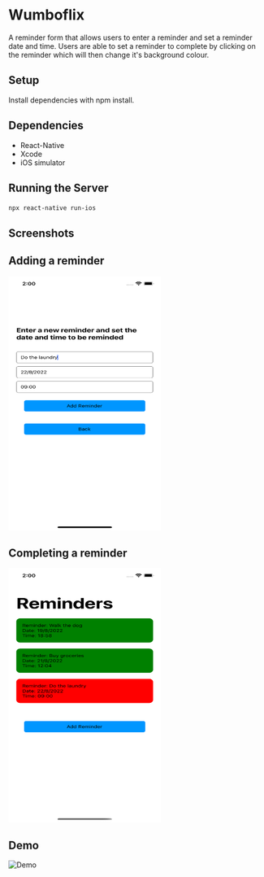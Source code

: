 # Wumboflix

A reminder form that allows users to enter a reminder and set a reminder date and time. Users are able to set a reminder to complete by clicking on the reminder which will then change it's background colour.

## Setup

Install dependencies with npm install.

## Dependencies
- React-Native
- Xcode
- iOS simulator

## Running the Server
`npx react-native run-ios`

## Screenshots

## Adding a reminder
<img src="https://github.com/patar-nguyen/diaryz_reminder/blob/master/images/Create.png?raw=true" data-canonical-src="https://gyazo.com/eb5c5741b6a9a16c692170a41a49c858.png" width="300" height="500" />

## Completing a reminder
<img src="https://github.com/patar-nguyen/diaryz_reminder/blob/master/images/Display.png?raw=true" data-canonical-src="https://gyazo.com/eb5c5741b6a9a16c692170a41a49c858.png" width="300" height="500" />

## Demo
![Demo](https://github.com/patar-nguyen/diaryz_reminder/blob/master/images/demo.gif?raw=true)